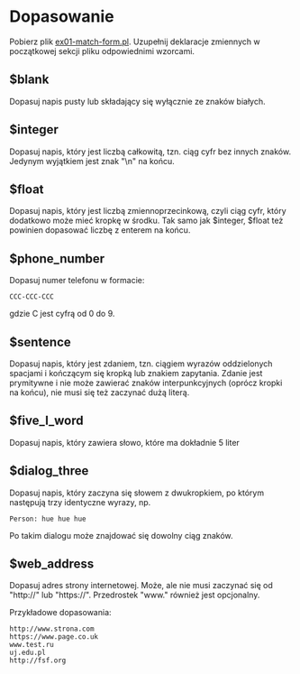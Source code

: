 # Dopasowanie
Pobierz plik
[ex01-match-form.pl](https://github.com/SlimakUJ/perl/blob/master/class04/exercises/ex01-match-form.pl).
Uzupełnij deklaracje zmiennych w początkowej sekcji pliku odpowiednimi
wzorcami.

## $blank
Dopasuj napis pusty lub składający się wyłącznie ze znaków białych.

## $integer
Dopasuj napis, który jest liczbą całkowitą, tzn. ciąg cyfr bez innych znaków.
Jedynym wyjątkiem jest znak "\n" na końcu.

## $float
Dopasuj napis, który jest liczbą zmiennoprzecinkową, czyli ciąg cyfr, który
dodatkowo może mieć kropkę w środku. Tak samo jak $integer, $float też powinien
dopasować liczbę z enterem na końcu.

## $phone\_number
Dopasuj numer telefonu w formacie:
````
CCC-CCC-CCC
````
gdzie C jest cyfrą od 0 do 9.

## $sentence
Dopasuj napis, który jest zdaniem, tzn. ciągiem wyrazów oddzielonych
spacjami i kończącym się kropką lub znakiem zapytania. Zdanie jest
prymitywne i nie może zawierać znaków interpunkcyjnych (oprócz kropki na
końcu), nie musi się też zaczynać dużą literą.

## $five\_l\_word
Dopasuj napis, który zawiera słowo, które ma dokładnie 5 liter

## $dialog\_three
Dopasuj napis, który zaczyna się słowem z dwukropkiem, po którym następują
trzy identyczne wyrazy, np.
````
Person: hue hue hue
````
Po takim dialogu może znajdować się dowolny ciąg znaków.

## $web\_address
Dopasuj adres strony internetowej. Może, ale nie musi zaczynać się od "http://"
lub "https://". Przedrostek "www." również jest opcjonalny.

Przykładowe dopasowania:
````
http://www.strona.com
https://www.page.co.uk
www.test.ru
uj.edu.pl
http://fsf.org
````
````
